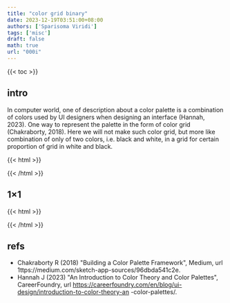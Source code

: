 ```yaml
---
title: "color grid binary"
date: 2023-12-19T03:51:00+08:00
authors: ['Sparisoma Viridi']
tags: ['misc']
draft: false
math: true
url: "000i"
---
```

{{< toc >}}


## intro
In computer world, one of description about a color palette is a combination of colors used by UI designers when designing an interface (Hannah, 2023). One way to represent the palette in the form of color grid (Chakraborty, 2018). Here we will not make such color grid, but more like combination of only of two colors, i.e. black and white, in a grid for certain proportion of grid in white and black.

{{< html >}}
<script>
function createGrid(rows, cols, parentId, chromosome) {
  let side = 20;
  let parent = document.getElementById(parentId);
  parent.style.width = (cols * side) + "px";
  parent.style.height = (rows * side) + "px";
  parent.style.border = "0px solid #888";
  parent.style.display = "inline-block";
  parent.style.marginLeft = "0.5em";
  
  let N = rows * cols;
  for(let i = 0; i < N; i++) {
    let cell = document.createElement("div");
    cell.style.width = side + "px";
    cell.style.height = side + "px";
    cell.style.border = "1px solid #888";
    cell.style.float = "left";
    cell.style.background = getColor(chromosome[i]);
    parent.append(cell);
  }
}

function getColor(gene) {
  let color = "";
  if(gene == 1) {
    color = "#fff";
  } else {
    color = "#000";
  }
  return color;
}
</script>
{{< /html >}}


## 1&times;1
{{< html >}}
<div id="c11-0"></div>
<div id="c11-1"></div>
</div>

<script>
createGrid(1, 1, "c11-0", "0");
createGrid(1, 1, "c11-1", "1");
</script>
{{< /html >}}



## refs
+  Chakraborty R (2018) "Building a Color Palette Framework", Medium, url 1ttps://medium.com/sketch-app-sources/96dbda541c2e.
+ Hannah J (2023) "An Introduction to Color Theory and Color Palettes", CareerFoundry, url https://careerfoundry.com/en/blog/ui-design/introduction-to-color-theory-an
-color-palettes/.
